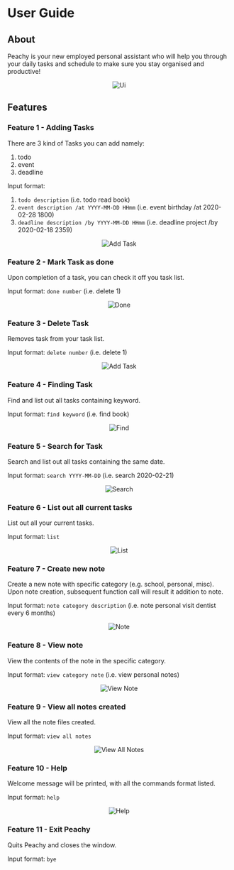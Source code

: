 # User Guide

## About
Peachy is your new employed personal assistant 
who will help you through your daily tasks and schedule
to make sure you stay organised and productive!
<p style="text-align:center;"><img src="Ui.png" alt="Ui"></p>

## Features 

### Feature 1 - Adding Tasks
There are 3 kind of Tasks you can add namely:
1. todo
2. event
3. deadline

Input format:
1. `todo description` (i.e. todo read book)
2. `event description /at YYYY-MM-DD HHmm` (i.e. event birthday /at 2020-02-28 1800)
3. `deadline description /by YYYY-MM-DD HHmm` (i.e. deadline project /by 2020-02-18 2359)

<p style="text-align:center;"><img src="images/AddTask.png" alt="Add Task"></p>

### Feature 2 - Mark Task as done 
Upon completion of a task, you can check it off you task list.

Input format: `done number` (i.e. delete 1)

<p style="text-align:center;"><img src="images/Done.png" alt="Done"></p>

### Feature 3 - Delete Task
Removes task from your task list.

Input format: `delete number` (i.e. delete 1)

<p style="text-align:center;"><img src="images/Delete.png" alt="Add Task"></p>

### Feature 4 - Finding Task
Find and list out all tasks containing keyword.

Input format: `find keyword` (i.e. find book)

<p style="text-align:center;"><img src="images/Find.png" alt="Find"></p>

### Feature 5 - Search for Task
Search and list out all tasks containing the same date.

Input format: `search YYYY-MM-DD` (i.e. search 2020-02-21)

<p style="text-align:center;"><img src="images/Search.png" alt="Search"></p>

### Feature 6 - List out all current tasks
List out all your current tasks.

Input format: `list`

<p style="text-align:center;"><img src="images/List.png" alt="List"></p>

### Feature 7 - Create new note
Create a new note with specific category (e.g. school, personal, misc).
Upon note creation, subsequent function call will result it addition to note.

Input format: `note category description` (i.e. note personal visit dentist every 6 months)

<p style="text-align:center;"><img src="images/Note.png" alt="Note"></p>

### Feature 8 - View note
View the contents of the note in the specific category.

Input format: `view category note` (i.e. view personal notes)
<p style="text-align:center;"><img src="images/View.png" alt="View Note"></p>

### Feature 9 - View all notes created
View all the note files created.

Input format: `view all notes`
<p style="text-align:center;"><img src="images/ViewAll.png" alt="View All Notes"></p>

### Feature 10 - Help
Welcome message will be printed, with all the commands format listed.

Input format: `help`
<p style="text-align:center;"><img src="images/Help.png" alt="Help"></p>

### Feature 11 - Exit Peachy
Quits Peachy and closes the window.

Input format: `bye`

